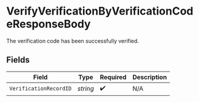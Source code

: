 # VerifyVerificationByVerificationCodeResponseBody

The verification code has been successfully verified.


## Fields

| Field                  | Type                   | Required               | Description            |
| ---------------------- | ---------------------- | ---------------------- | ---------------------- |
| `VerificationRecordID` | *string*               | :heavy_check_mark:     | N/A                    |